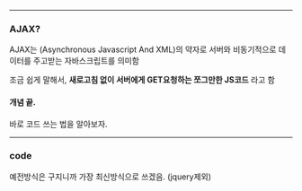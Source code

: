 
---

### AJAX?

AJAX는 (Asynchronous Javascript And XML)의 약자로 서버와 비동기적으로 데이터를 주고받는 자바스크립트를 의미함

조금 쉽게 말해서, **새로고침 없이 서버에게 GET요청하는 쪼그만한 JS코드** 라고 함

#### 개념 끝. 

바로 코드 쓰는 법을 알아보자.

---

### code

예전방식은 구지니까 가장 최신방식으로 쓰겠음. (jquery제외)

